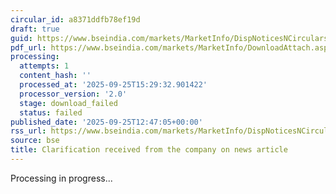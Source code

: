 ```yaml
---
circular_id: a8371ddfb78ef19d
draft: true
guid: https://www.bseindia.com/markets/MarketInfo/DispNoticesNCirculars.aspx?Noticeid={DA6752C6-A86E-4D0E-BAD4-4E59F826EADD}&noticeno=20250925-36&dt=09/25/2025&icount=36&totcount=59&flag=0
pdf_url: https://www.bseindia.com/markets/MarketInfo/DownloadAttach.aspx?id=20250925-36&attachedId=
processing:
  attempts: 1
  content_hash: ''
  processed_at: '2025-09-25T15:29:32.901422'
  processor_version: '2.0'
  stage: download_failed
  status: failed
published_date: '2025-09-25T12:47:05+00:00'
rss_url: https://www.bseindia.com/markets/MarketInfo/DispNoticesNCirculars.aspx?Noticeid={DA6752C6-A86E-4D0E-BAD4-4E59F826EADD}&noticeno=20250925-36&dt=09/25/2025&icount=36&totcount=59&flag=0
source: bse
title: Clarification received from the company on news article
---
```


Processing in progress...